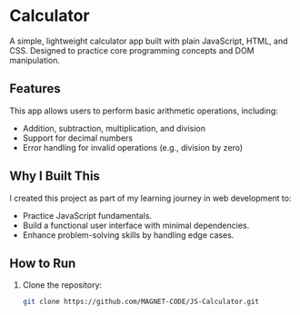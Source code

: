 # Calculator

A simple, lightweight calculator app built with plain JavaScript, HTML, and CSS. Designed to practice core programming concepts and DOM manipulation.

## Features
This app allows users to perform basic arithmetic operations, including:
- Addition, subtraction, multiplication, and division
- Support for decimal numbers
- Error handling for invalid operations (e.g., division by zero)

## Why I Built This
I created this project as part of my learning journey in web development to:
- Practice JavaScript fundamentals.
- Build a functional user interface with minimal dependencies.
- Enhance problem-solving skills by handling edge cases.

## How to Run
1. Clone the repository:
   ```bash
   git clone https://github.com/MAGNET-CODE/JS-Calculator.git
